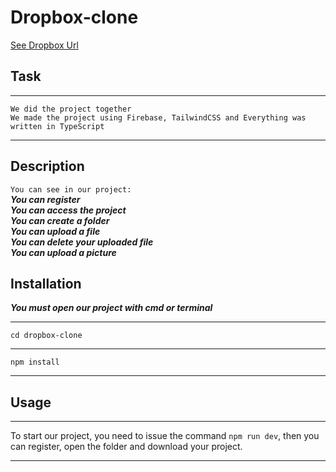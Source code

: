 # Dropbox-clone

[See Dropbox Url](https://dropbox-clone-qws.netlify.app)

## Task
***
```We did the project together```  
```We made the project using Firebase, TailwindCSS and Everything was written in TypeScript```
***

## Description
```You can see in our project:```  
***You can register***  
***You can access the project***  
***You can create a folder***  
***You can upload a file***  
***You can delete your uploaded file***  
***You can upload a picture***

## Installation
***You must open our project with cmd or terminal***
***
``` 
cd dropbox-clone
```
***
```
npm install
```
***

## Usage
***
To start our project, you need to issue the command
```npm run dev```, then you can register, open the folder and download your project.
***
